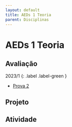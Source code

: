 ```yaml
---
layout: default
title: AEDs 1 Teoria
parent: Disciplinas
---
```


# AEDs 1 Teoria

## Avaliação

2023/1
{: .label .label-green }
- [Prova 2](avaliacao/2023/1/prova2.pdf)

## Projeto

## Atividade


